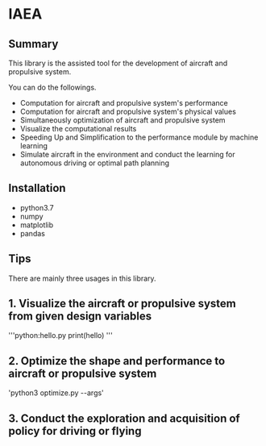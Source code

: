 # IAEA

## Summary
 This library is the assisted tool for the development of aircraft and propulsive system.
 
 You can do the followings.
 - Computation for aircraft and propulsive system's performance
 - Computation for aircraft and propulsive system's physical values
 - Simultaneously optimization of aircraft and propulsive system
 - Visualize the computational results
 - Speeding Up and Simplification to the performance module by machine learning
 - Simulate aircraft in the environment and conduct the learning for autonomous driving or optimal path planning
 

## Installation

- python3.7
- numpy
- matplotlib
- pandas

## Tips
 There are mainly three usages in this library.
 
**1.** **Visualize the aircraft or propulsive system from given design variables**
---

'''python:hello.py
print(hello)
'''

**2.** **Optimize the shape and performance to aircraft or propulsive system**
---

'python3 optimize.py --args'

**3.** **Conduct the exploration and acquisition of policy for driving or flying**
---
